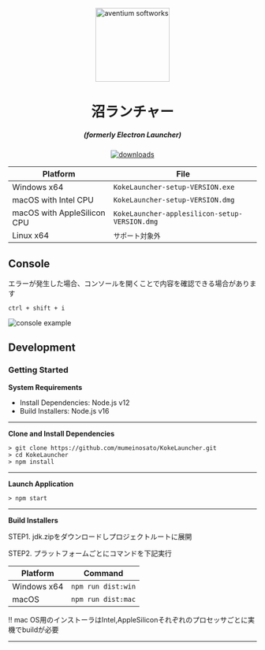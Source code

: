 <p align="center"><img src="./app/assets/images/SealCircle.svg" width="150px" height="150px" alt="aventium softworks"></p>

<h1 align="center">沼ランチャー</h1>

<em><h5 align="center">(formerly Electron Launcher)</h5></em>

[<p align="center"><img src="https://img.shields.io/github/downloads/dscalzi/HeliosLauncher/total.svg?style=for-the-badge" alt="downloads">](https://github.com/mumeinosato/KokeLauncher/releases)</p>

| Platform | File |
| -------- | ---- |
| Windows x64 | `KokeLauncher-setup-VERSION.exe` |
| macOS with Intel CPU | `KokeLauncher-setup-VERSION.dmg` |
| macOS with AppleSilicon CPU | `KokeLauncher-applesilicon-setup-VERSION.dmg` |
| Linux x64 | `サポート対象外` |

## Console

エラーが発生した場合、コンソールを開くことで内容を確認できる場合があります

```console
ctrl + shift + i
```

![console example](https://i.imgur.com/T5e73jP.png)


## Development

### Getting Started

**System Requirements**

* Install Dependencies: Node.js v12
* Build Installers: Node.js v16

---

**Clone and Install Dependencies**

```console
> git clone https://github.com/mumeinosato/KokeLauncher.git
> cd KokeLauncher
> npm install
```

---

**Launch Application**

```console
> npm start
```

---

**Build Installers**

STEP1. <a src="https://github.com/TeamKun/config-files/releases">jdk.zip</a>をダウンロードしプロジェクトルートに展開

STEP2. プラットフォームごとにコマンドを下記実行

| Platform    | Command            |
| ----------- | ------------------ |
| Windows x64 | `npm run dist:win` |
| macOS       | `npm run dist:mac` |

!! mac OS用のインストーラはIntel,AppleSiliconそれぞれのプロセッサごとに実機でbuildが必要

---
